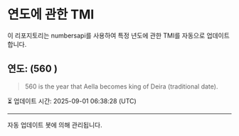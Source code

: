 
# 연도에 관한 TMI

이 리포지토리는 numbersapi를 사용하여 특정 년도에 관한 TMI를 자동으로 업데이트합니다.

## 연도: (560 )
> 560 is the year that Aella becomes king of Deira (traditional date).

⏳ 업데이트 시간: 2025-09-01 06:38:28 (UTC)

---
자동 업데이트 봇에 의해 관리됩니다.
